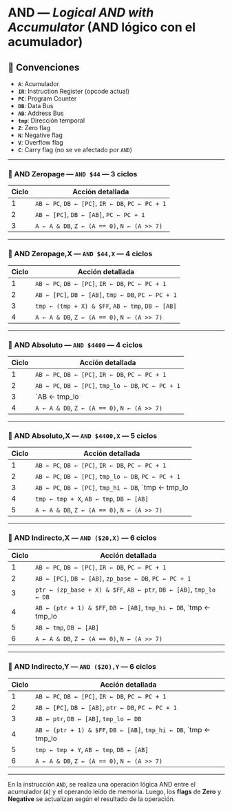 # AND — *Logical AND with Accumulator* (AND lógico con el acumulador)

## 🧠 Convenciones

- **`A`**: Acumulador
- **`IR`**: Instruction Register (opcode actual)
- **`PC`**: Program Counter
- **`DB`**: Data Bus
- **`AB`**: Address Bus
- **`tmp`**: Dirección temporal
- **`Z`**: Zero flag
- **`N`**: Negative flag
- **`V`**: Overflow flag
- **`C`**: Carry flag (no se ve afectado por `AND`)

---

### 🔹 AND Zeropage — `AND $44` — **3 ciclos**

| Ciclo | Acción detallada |
|-------|------------------|
| 1     | `AB ← PC`, `DB ← [PC]`, `IR ← DB`, `PC ← PC + 1` |
| 2     | `AB ← [PC]`, `DB ← [AB]`, `PC ← PC + 1` |
| 3     | `A ← A & DB`, `Z ← (A == 0)`, `N ← (A >> 7)` |

---

### 🔹 AND Zeropage,X — `AND $44,X` — **4 ciclos**

| Ciclo | Acción detallada |
|-------|------------------|
| 1     | `AB ← PC`, `DB ← [PC]`, `IR ← DB`, `PC ← PC + 1` |
| 2     | `AB ← [PC]`, `DB ← [AB]`, `tmp ← DB`, `PC ← PC + 1` |
| 3     | `tmp ← (tmp + X) & $FF`, `AB ← tmp`, `DB ← [AB]` |
| 4     | `A ← A & DB`, `Z ← (A == 0)`, `N ← (A >> 7)` |

---

### 🔹 AND Absoluto — `AND $4400` — **4 ciclos**

| Ciclo | Acción detallada |
|-------|------------------|
| 1     | `AB ← PC`, `DB ← [PC]`, `IR ← DB`, `PC ← PC + 1` |
| 2     | `AB ← PC`, `DB ← [PC]`, `tmp_lo ← DB`, `PC ← PC + 1` |
| 3     | `AB ← tmp_lo | (DB << 8)`, `DB ← [AB]` |
| 4     | `A ← A & DB`, `Z ← (A == 0)`, `N ← (A >> 7)` |

---

### 🔹 AND Absoluto,X — `AND $4400,X` — **5 ciclos**

| Ciclo | Acción detallada |
|-------|------------------|
| 1     | `AB ← PC`, `DB ← [PC]`, `IR ← DB`, `PC ← PC + 1` |
| 2     | `AB ← PC`, `DB ← [PC]`, `tmp_lo ← DB`, `PC ← PC + 1` |
| 3     | `AB ← PC`, `DB ← [PC]`, `tmp_hi ← DB`, `tmp ← tmp_lo | (tmp_hi << 8)`, `PC ← PC + 1` |
| 4     | `tmp ← tmp + X`, `AB ← tmp`, `DB ← [AB]` |
| 5     | `A ← A & DB`, `Z ← (A == 0)`, `N ← (A >> 7)` |

---

### 🔹 AND Indirecto,X — `AND ($20,X)` — **6 ciclos**

| Ciclo | Acción detallada |
|-------|------------------|
| 1     | `AB ← PC`, `DB ← [PC]`, `IR ← DB`, `PC ← PC + 1` |
| 2     | `AB ← [PC]`, `DB ← [AB]`, `zp_base ← DB`, `PC ← PC + 1` |
| 3     | `ptr ← (zp_base + X) & $FF`, `AB ← ptr`, `DB ← [AB]`, `tmp_lo ← DB` |
| 4     | `AB ← (ptr + 1) & $FF`, `DB ← [AB]`, `tmp_hi ← DB`, `tmp ← tmp_lo | (tmp_hi << 8)` |
| 5     | `AB ← tmp`, `DB ← [AB]` |
| 6     | `A ← A & DB`, `Z ← (A == 0)`, `N ← (A >> 7)` |

---

### 🔹 AND Indirecto,Y — `AND ($20),Y` — **6 ciclos**

| Ciclo | Acción detallada |
|-------|------------------|
| 1     | `AB ← PC`, `DB ← [PC]`, `IR ← DB`, `PC ← PC + 1` |
| 2     | `AB ← [PC]`, `DB ← [AB]`, `ptr ← DB`, `PC ← PC + 1` |
| 3     | `AB ← ptr`, `DB ← [AB]`, `tmp_lo ← DB` |
| 4     | `AB ← (ptr + 1) & $FF`, `DB ← [AB]`, `tmp_hi ← DB`, `tmp ← tmp_lo | (tmp_hi << 8)` |
| 5     | `tmp ← tmp + Y`, `AB ← tmp`, `DB ← [AB]` |
| 6     | `A ← A & DB`, `Z ← (A == 0)`, `N ← (A >> 7)` |

---

En la instrucción `AND`, se realiza una operación lógica AND entre el acumulador (`A`) y el operando leído de memoria. Luego, los **flags** de **Zero** y **Negative** se actualizan según el resultado de la operación.
